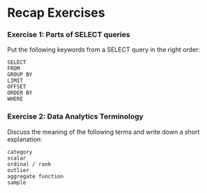 # Recap Exercises

### Exercise 1: Parts of SELECT queries

Put the following keywords from a SELECT query in the right order:

    SELECT
    FROM
    GROUP BY
    LIMIT
    OFFSET
    ORDER BY
    WHERE


### Exercise 2: Data Analytics Terminology

Discuss the meaning of the following terms and write down a short explanation:

    category
    scalar
    ordinal / rank
    outlier
    aggregate function
    sample
